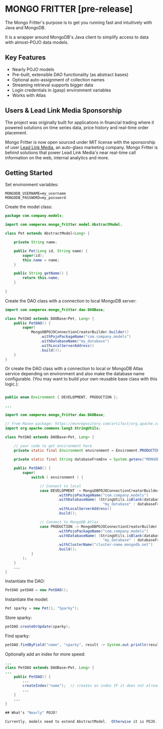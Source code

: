 # MONGO FRITTER [pre-release]
The Mongo Fritter's purpose is to get you running fast and intuitively with Java and MongoDB.

It is a wrapper around MongoDB's Java client to simplify access to data with almost-POJO data models.

## Key Features
+ Nearly POJO models
+ Pre-built, extensible DAO functionality (as abstract bases)
+ Optional auto-assignment of collection names
+ Streaming retrieval supports bigger data
+ Login credentials in (gasp) environment variables
+ Works with Atlas

## Users & Lead Link Media Sponsorship

The project was originally built for applications in financial trading where it powered solutions 
on time series data, price history and real-time order placement. 

Mongo Fritter is now open sourced under MIT license with the sponsorship of user
[Lead Link Media](https://leadlinkmedia.com/), 
an auto-glass marketing company.  Mongo Fritter is behind solutions that power 
Lead Link Media's near real-time call information on the web, internal analytics
and more.

## Getting Started

Set environment variables:
```shell
MONGODB_USERNAME=my_username
MONGODB_PASSWORD=my_password
```

Create the model class:
```java
package com.company.models;

import com.semperex.mongo_fritter.model.AbstractModel;

class Pet extends AbstractModel<Long> {

    private String name;

    public Pet(Long id, String name) {
        super(id);
        this.name = name;
    }

    public String getName() {
        return this.name;
    }
    
}
```

Create the DAO class with a connection to local MongoDB server:
```java
import com.semperex.mongo_fritter.dao.DAOBase;

class PetDAO extends DAOBase<Pet, Long> {
    public PetDAO() {
        super(
            MongoDBPOJOConnectionCreatorBuilder.builder()
                .withPojoPackageName("com.company.models")
                .withDatabaseName("my_database")
                .withLocalServerAddress()
                .build());
    }
}
```

Or create the DAO class with a connection to local or MongoDB Atlas service depending on environment and also make the database name configurable.  (You may want to build your own reusable base class with this logic.):
```java

public enum Environment { DEVELOPMENT, PRODUCTION };

...

import com.semperex.mongo_fritter.dao.DAOBase;

// from Maven package: https://mvnrepository.com/artifact/org.apache.commons/commons-lang3
import org.apache.commons.lang3.StringUtils;

class PetDAO extends DAOBase<Pet, Long> {

    // your code to get environment here
    private static final Environment environment = Enviroment.PRODUCTION;
  
    private static final String databaseFromEnv = System.getenv("MONGODB_DATABASE");

    public PetDAO() {
        super(
            switch ( environment ) {

                // Connect to local
                case DEVELOPMENT -> MongoDBPOJOConnectionCreatorBuilder.builder()
                        .withPojoPackageName("com.company.models")
                        .withDatabaseName( (StringUtils.isBlank(databaseFromEnv)) ?
                                             "my_database" : databaseFromEnv )
                        .withLocalServerAddress()
                        .build();

                // Connect to MongoDB Atlas
                case PRODUCTION -> MongoDBPOJOConnectionCreatorBuilder.builder()
                        .withPojoPackageName("com.company.models")
                        .withDatabaseName( (StringUtils.isBlank(databaseFromEnv)) ?
                                             "my_database" : databaseFromEnv )
                        .withClusterName("cluster-name.mongodb.net")
                        .build();
            }
        );
    }
    ...
}
```

Instantiate the DAO:
```java
PetDAO petDAO = new PetDAO();
```

Instantiate the model:
```java
Pet sparky = new Pet(1, "Sparky");
```

Store sparky:
```java
petDAO.createOrUpdate(sparky);
```

Find sparky:
```java
petDAO.findByField("name", "sparky", result -> System.out.println(result.getName()));
```

Optionally add an index for more speed:
```java
...
class PetDAO extends DAOBase<Pet, Long> {
...
    public PetDAO() {
        ...
        createIndex("name");  // creates an index IF it does not already exist
        ...
    }
    ...
}

## What's "Nearly" POJO?

Currently, models need to extend AbstractModel.  Otherwise it is POJO.  Will probably remove this requirement with some reflection magic in the future, and then we can say "all" POJO.

